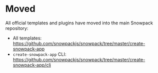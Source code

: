 # Moved

All official templates and plugins have moved into the main Snowpack repository:

- All templates: https://github.com/snowpackjs/snowpack/tree/master/create-snowpack-app
- `create-snowpack-app` CLI: https://github.com/snowpackjs/snowpack/tree/master/create-snowpack-app/cli
